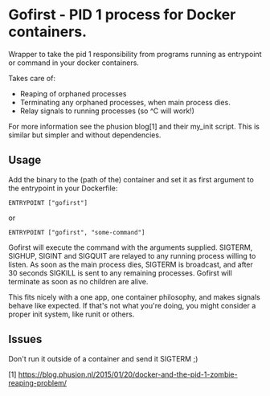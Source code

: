 Gofirst - PID 1 process for Docker containers.
==============================================

Wrapper to take the pid 1 responsibility from programs running as entrypoint or
command in your docker containers.

Takes care of:
* Reaping of orphaned processes
* Terminating any orphaned processes, when main process dies.
* Relay signals to running processes (so ^C will work!)

For more information see the phusion blog[1] and their my_init script. This is
similar but simpler and without dependencies.

Usage
-----
Add the binary to the (path of the) container and set it as first argument to
the entrypoint in your Dockerfile:

    ENTRYPOINT ["gofirst"]

or

    ENTRYPOINT ["gofirst", "some-command"]


Gofirst will execute the command with the arguments supplied.
SIGTERM, SIGHUP, SIGINT and SIGQUIT are relayed to any running process willing
to listen. As soon as the main process dies, SIGTERM is broadcast, and after 30
seconds SIGKILL is sent to any remaining processes. Gofirst will terminate as
soon as no children are alive.

This fits nicely with a one app, one container philosophy, and makes signals
behave like expected. If that's not what you're doing, you might consider a
proper init system, like runit or others.

Issues
------
Don't run it outside of a container and send it SIGTERM ;)

[1] https://blog.phusion.nl/2015/01/20/docker-and-the-pid-1-zombie-reaping-problem/

